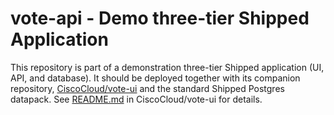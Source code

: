 # vote-api - Demo three-tier Shipped Application
This repository is part of a demonstration three-tier Shipped application (UI, API, and database).  It should be deployed together with its companion repository, [CiscoCloud/vote-ui](https://github.com/CiscoCloud/vote-ui) and the standard Shipped Postgres datapack.  See [README.md](https://github.com/CiscoCloud/vote-ui/blob/master/README.md) in CiscoCloud/vote-ui for details.